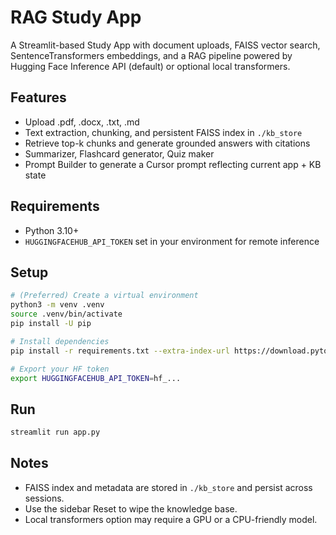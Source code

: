 # RAG Study App

A Streamlit-based Study App with document uploads, FAISS vector search, SentenceTransformers embeddings, and a RAG pipeline powered by Hugging Face Inference API (default) or optional local transformers.

## Features
- Upload .pdf, .docx, .txt, .md
- Text extraction, chunking, and persistent FAISS index in `./kb_store`
- Retrieve top-k chunks and generate grounded answers with citations
- Summarizer, Flashcard generator, Quiz maker
- Prompt Builder to generate a Cursor prompt reflecting current app + KB state

## Requirements
- Python 3.10+
- `HUGGINGFACEHUB_API_TOKEN` set in your environment for remote inference

## Setup
```bash
# (Preferred) Create a virtual environment
python3 -m venv .venv
source .venv/bin/activate
pip install -U pip

# Install dependencies
pip install -r requirements.txt --extra-index-url https://download.pytorch.org/whl/cpu

# Export your HF token
export HUGGINGFACEHUB_API_TOKEN=hf_...
```

## Run
```bash
streamlit run app.py
```

## Notes
- FAISS index and metadata are stored in `./kb_store` and persist across sessions.
- Use the sidebar Reset to wipe the knowledge base.
- Local transformers option may require a GPU or a CPU-friendly model.